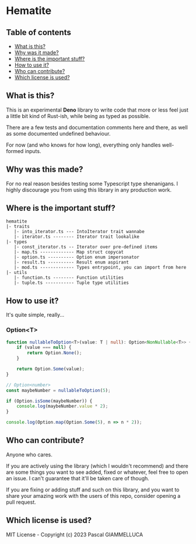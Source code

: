 # Hematite

## Table of contents

- [What is this?](#what-is-this)
- [Why was it made?](#why-was-this-made)
- [Where is the important stuff?](#where-is-the-important-stuff)
- [How to use it?](#how-to-use-it)
- [Who can contribute?](#who-can-contribute)
- [Which license is used?](#which-license-is-used)

## What is this?

This is an experimental **Deno** library to write code that more or less feel
just a little bit kind of Rust-ish, while being as typed as possible.

There are a few tests and documentation comments here and there, as well as some
documented undefined behaviour.

For now (and who knows for how long), everything only handles well-formed
inputs.

## Why was this made?

For no real reason besides testing some Typescript type shenanigans. I highly
discourage you from using this library in any production work.

## Where is the important stuff?

```
hematite
|- traits
   |- into_iterator.ts --- IntoIterator trait wannabe
   |- iterator.ts -------- Iterator trait lookalike
|- types
   |- const_iterator.ts -- Iterator over pre-defined items
   |- map.ts ------------- Map struct copycat
   |- option.ts ---------- Option enum impersonator
   |- result.ts ---------- Result enum aspirant
   |- mod.ts ------------- Types entrypoint, you can import from here
|- utils
   |- function.ts -------- Function utilities
   |- tuple.ts ----------- Tuple type utilities 
```

## How to use it?

It's quite simple, really...

### Option\<T>

```typescript
function nullableToOption<T>(value: T | null): Option<NonNullable<T>> {
    if (value === null) {
        return Option.None();
    }

    return Option.Some(value);
}

// Option<number>
const maybeNumber = nullableToOption(5);

if (Option.isSome(maybeNumber)) {
    console.log(maybeNumber.value * 2);
}
```

```typescript
console.log(Option.map(Option.Some(5), n => n * 2));
```

## Who can contribute?

Anyone who cares.

If you are actively using the library (which I wouldn't
recommend) and there are some things you want to see added, fixed or whatever,
feel free to open an issue. I can't guarantee that it'll be taken care of
though.

If you are fixing or adding stuff and such on this library, and you want to
share your amazing work with the users of this repo, consider opening a pull
request.

## Which license is used?

MIT License - Copyright (c) 2023 Pascal GIAMMELLUCA
